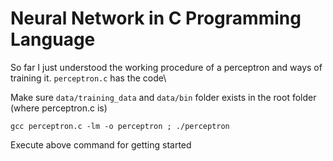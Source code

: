 # Neural Network in C Programming Language

So far I just understood the working procedure of a perceptron and ways of training it. `perceptron.c` has the code\

Make sure `data/training_data` and `data/bin` folder exists in the root folder (where perceptron.c is)

```
gcc perceptron.c -lm -o perceptron ; ./perceptron
```

Execute above command for getting started
